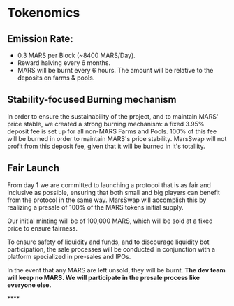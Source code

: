 # Tokenomics

## **Emission Rate:**

* 0.3 MARS per Block \(~8400 MARS/Day\).
* Reward halving every 6 months.
* MARS will be burnt every 6 hours. The amount will be relative to the deposits on farms & pools.

## **Stability-focused Burning mechanism**

In order to ensure the sustainability of the project, and to maintain MARS' price stable, we created a strong burning mechanism: a fixed 3.95% deposit fee is set up for all non-MARS Farms and Pools. 100% of this fee will be burned in order to maintain MARS's price stability. MarsSwap will not profit from this deposit fee, given that it will be burned in it's totallity.

## **Fair Launch**

From day 1 we are committed to launching a protocol that is as fair and inclusive as possible, ensuring that both small and big players can benefit from the protocol in the same way. MarsSwap will accomplish this by realizing a presale of 100% of the MARS tokens initial supply.

Our initial minting will be of 100,000 MARS, which will be sold at a fixed price to ensure fairness.

To ensure safety of liquidity and funds, and to discourage liquidity bot participation, the sale processes will be conducted in conjunction with a platform specialized in pre-sales and IPOs.

In the event that any MARS are left unsold, they will be burnt. **The dev team will keep no MARS. We will participate in the presale process like everyone else.**

\*\*\*\*

